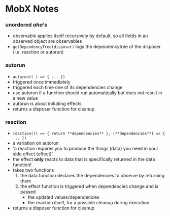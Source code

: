 # MobX Notes

### unordered _aha's_

- observable applies itself recursively by default, so all fields in an observed object are observables
- `getDependencyTree(disposer)` logs the dependencytree of the disposer (i.e. reaction or autorun)

### autorun

- `autorun(( ) => { ... })`
- triggered once immediately
- triggered each time one of its dependencies change
- use autorun if a function should run automatically but does not result in a new value
- autorun is about initiating effects
- returns a disposer function for cleanup

### reaction

- `reaction(() => { return **dependencies** }, (**dependencies**) => { ... })`
- a variation on autorun
- 'a reaction requires you to produce the things (data) you need in your side effect (effect)'
- the effect **only** reacts to data that is specifically returned in the data function!
- takes two functions
  1. the data function declares the dependencies to observe by returning them
  2. the effect function is triggered when dependencies change and is passed
     - the updated values/dependencies
     - the reaction itself, for a possible cleanup during execution
- returns a disposer function for cleanup
